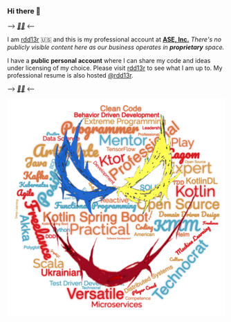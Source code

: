 ### Hi there 👋

--> __*[💙💛](https://razomforukraine.org/)*__ <--

I am [rdd13r](https://github.com/rdd13r) :us: and this is my professional account at __[ASE, Inc.](https://www.asei.systems/)__ _There's no publicly visible content here as our business operates in **proprietary** space._ 

I have a __public personal account__ where I can share my code and ideas under licensing of my choice. Please visit [rdd13r](https://github.com/rdd13r) to see what I am up to. My professional resume is also hosted [@rdd13r](https://rdd13r.github.io/ "R!dd13r").

--> __*[💙💛](https://razomforukraine.org/)*__ <--

![rdd13r](https://github.com/aseix/aseix/blob/main/assets/img/rdd13r-v2-t.png?raw=true)
